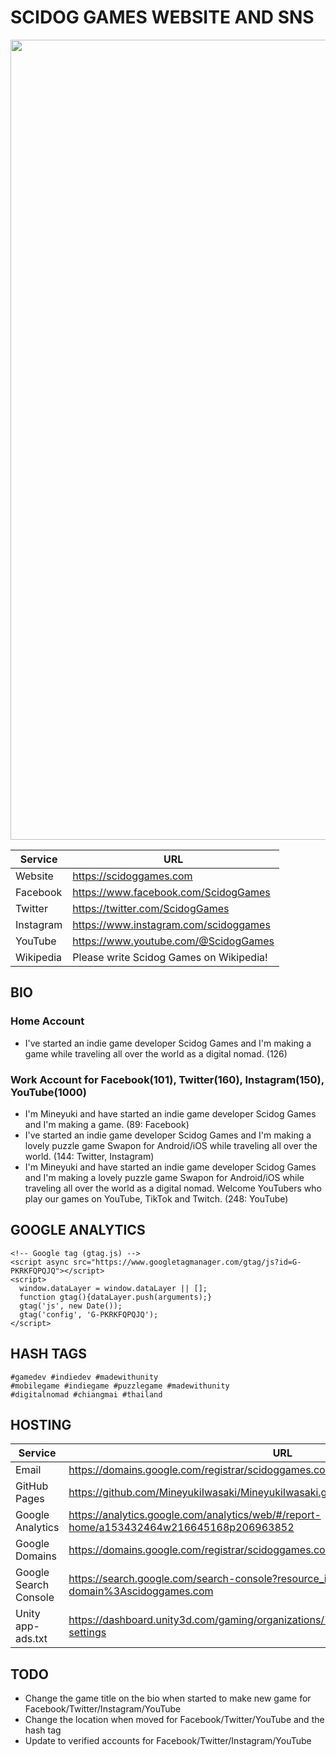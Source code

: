 # SCIDOG GAMES WEBSITE AND SNS
<img src="https://scidoggames.com/images/blog/our-website-is-opened/1-1920x1020.webp" width="1280">

| Service | URL |
| --- | --- |
| Website | https://scidoggames.com |
| Facebook | https://www.facebook.com/ScidogGames |
| Twitter | https://twitter.com/ScidogGames |
| Instagram | https://www.instagram.com/scidoggames |
| YouTube | https://www.youtube.com/@ScidogGames |
| Wikipedia | Please write Scidog Games on Wikipedia! |

## BIO
### Home Account
- I've started an indie game developer Scidog Games and I'm making a game while traveling all over the world as a digital nomad. (126)

### Work Account for Facebook(101), Twitter(160), Instagram(150), YouTube(1000)
- I'm Mineyuki and have started an indie game developer Scidog Games and I'm making a game. (89: Facebook)
- I've started an indie game developer Scidog Games and I'm making a lovely puzzle game Swapon for Android/iOS while traveling all over the world. (144: Twitter, Instagram)
- I'm Mineyuki and have started an indie game developer Scidog Games and I'm making a lovely puzzle game Swapon for Android/iOS while traveling all over the world as a digital nomad. Welcome YouTubers who play our games on YouTube, TikTok and Twitch. (248: YouTube)

## GOOGLE ANALYTICS
```
<!-- Google tag (gtag.js) -->
<script async src="https://www.googletagmanager.com/gtag/js?id=G-PKRKFQPQJQ"></script>
<script>
  window.dataLayer = window.dataLayer || [];
  function gtag(){dataLayer.push(arguments);}
  gtag('js', new Date());
  gtag('config', 'G-PKRKFQPQJQ');
</script>
```

## HASH TAGS
```
#gamedev #indiedev #madewithunity
#mobilegame #indiegame #puzzlegame #madewithunity
#digitalnomad #chiangmai #thailand
```

## HOSTING
| Service | URL |
| --- | --- |
| Email | https://domains.google.com/registrar/scidoggames.com/email |
| GitHub Pages | https://github.com/MineyukiIwasaki/MineyukiIwasaki.github.io |
| Google Analytics | https://analytics.google.com/analytics/web/#/report-home/a153432464w216645168p206963852 |
| Google Domains | https://domains.google.com/registrar/scidoggames.com |
| Google Search Console | https://search.google.com/search-console?resource_id=sc-domain%3Ascidoggames.com |
| Unity app-ads.txt | https://dashboard.unity3d.com/gaming/organizations/761278/monetization/organization-settings |

## TODO
- Change the game title on the bio when started to make new game for Facebook/Twitter/Instagram/YouTube
- Change the location when moved for Facebook/Twitter/YouTube and the hash tag
- Update to verified accounts for Facebook/Twitter/Instagram/YouTube
